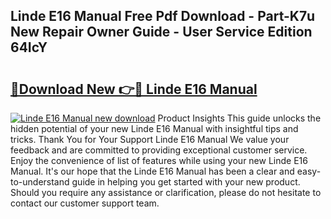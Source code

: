 ## Linde E16 Manual Free Pdf Download - Part-K7u New Repair Owner Guide - User Service Edition 64IcY

# <h2><a href="http://bc45340.oget.top/?id=Linde+E16+Manual">🔗Download New 👉🔴 Linde E16 Manual</a></h2>

[![Linde E16 Manual new download](https://i.imgur.com/5g1atiW.png)](http://bc45340.oget.top/?id=Linde+E16+Manual)
Product Insights This guide unlocks the hidden potential of your new Linde E16 Manual with insightful tips and tricks. Thank You for Your Support Linde E16 Manual We value your feedback and are committed to providing exceptional customer service. Enjoy the convenience of list of features while using your new Linde E16 Manual. It's our hope that the Linde E16 Manual has been a clear and easy-to-understand guide in helping you get started with your new product. Should you require any assistance or clarification, please do not hesitate to contact our customer support team.
